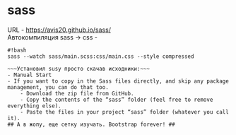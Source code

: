# sass
URL - https://avis20.github.io/sass/   
Автокомпиляция sass -> css - 

```
#!bash
sass --watch sass/main.scss:css/main.css --style compressed
```

~~~Пример верстки на sass, с сеткой susy~~~  
~~~Установил susy просто скачав исходники:~~~
- Manual Start  
- If you want to copy in the Sass files directly, and skip any package management, you can do that too.  
    - Download the zip file from GitHub.
    - Copy the contents of the “sass” folder (feel free to remove everything else).
    - Paste the files in your project “sass” folder (whatever you call it).   
## А в жопу, еще сетку изучать. Bootstrap forever! ##
